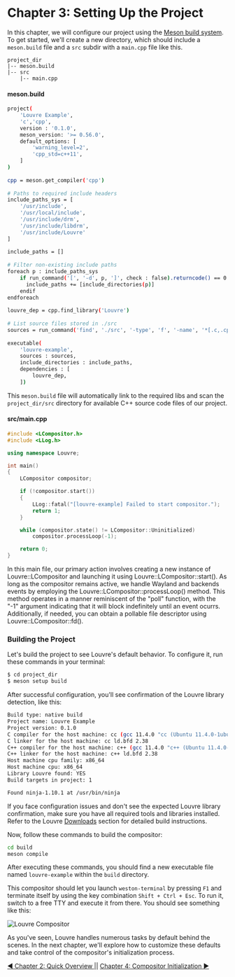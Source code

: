 # Chapter 3: Setting Up the Project

In this chapter, we will configure our project using the [Meson build system](https://mesonbuild.com). To get started, we'll create a new directory, which should include a `meson.build` file and a `src` subdir with a `main.cpp` file like this.

```
project_dir
|-- meson.build
|-- src
    |-- main.cpp
```

#### meson.build

```bash
project(
    'Louvre Example',
    'c','cpp',
    version : '0.1.0',
    meson_version: '>= 0.56.0',
    default_options: [
        'warning_level=2',
        'cpp_std=c++11',
    ]
)
 
cpp = meson.get_compiler('cpp')
 
# Paths to required include headers
include_paths_sys = [
    '/usr/include',
    '/usr/local/include',
    '/usr/include/drm',
    '/usr/include/libdrm',
    '/usr/include/Louvre'
]
 
include_paths = []
 
# Filter non-existing include paths
foreach p : include_paths_sys
    if run_command('[', '-d', p, ']', check : false).returncode() == 0
      include_paths += [include_directories(p)]
    endif
endforeach
 
louvre_dep = cpp.find_library('Louvre')
 
# List source files stored in ./src
sources = run_command('find', './src', '-type', 'f', '-name', '*[.c,.cpp,.h,.hpp]', check : false).stdout().strip().split('\n')
 
executable(
    'louvre-example',
    sources : sources,
    include_directories : include_paths,
    dependencies : [
        louvre_dep,
    ])
```

This `meson.build` file will automatically link to the required libs and scan the `project_dir/src` directory for available C++ source code files of our project.

#### src/main.cpp

```cpp
#include <LCompositor.h>
#include <LLog.h>

using namespace Louvre;

int main()
{
    LCompositor compositor;

    if (!compositor.start())
    {
        LLog::fatal("[louvre-example] Failed to start compositor.");
        return 1;
    }

    while (compositor.state() != LCompositor::Uninitialized)
        compositor.processLoop(-1);

    return 0;
}
```

In this main file, our primary action involves creating a new instance of Louvre::LCompositor and launching it using Louvre::LCompositor::start(). As long as the compositor remains active, we handle Wayland and backends events by employing the Louvre::LCompositor::processLoop() method. This method operates in a manner reminiscent of the "poll" function, with the "-1" argument indicating that it will block indefinitely until an event ocurrs. Additionally, if needed, you can obtain a pollable file descriptor using Louvre::LCompositor::fd().

### Building the Project

Let's build the project to see Louvre's default behavior. To configure it, run these commands in your terminal:

```bash
$ cd project_dir
$ meson setup build
```

After successful configuration, you'll see confirmation of the Louvre library detection, like this:

```bash
Build type: native build
Project name: Louvre Example
Project version: 0.1.0
C compiler for the host machine: cc (gcc 11.4.0 "cc (Ubuntu 11.4.0-1ubuntu1~22.04) 11.4.0")
C linker for the host machine: cc ld.bfd 2.38
C++ compiler for the host machine: c++ (gcc 11.4.0 "c++ (Ubuntu 11.4.0-1ubuntu1~22.04) 11.4.0")
C++ linker for the host machine: c++ ld.bfd 2.38
Host machine cpu family: x86_64
Host machine cpu: x86_64
Library Louvre found: YES
Build targets in project: 1

Found ninja-1.10.1 at /usr/bin/ninja
```

If you face configuration issues and don't see the expected Louvre library confirmation, make sure you have all required tools and libraries installed. Refer to the Louvre [Downloads](md_md__downloads.html) section for detailed build instructions. 

Now, follow these commands to build the compositor:

```bash
cd build
meson compile
```

After executing these commands, you should find a new executable file named `louvre-example` within the `build` directory.

This compositor should let you launch `weston-terminal` by pressing `F1` and terminate itself by using the key combination `Shift + Ctrl + Esc`. To run it, switch to a free TTY and execute it from there. You should see something like this:

![Louvre Compositor](https://lh3.googleusercontent.com/pw/AIL4fc97hD995n2SkAxjZuwS_Lh8zdv_4SojJP_0UL25rLOMpXYjkyT-Qsf656HlBLYnLNQfSCA6O5BlEdzyCzNfDNGWErf7i9U5zpmO6xWOMOTpbK3B88o=w2400)

As you've seen, Louvre handles numerous tasks by default behind the scenes. In the next chapter, we'll explore how to customize these defaults and take control of the compositor's initialization process.

<a href="md_md_tutorial_02.html">◀ Chapter 2: Quick Overview </a> || <a href="md_md_tutorial_04.html"> Chapter 4: Compositor Initialization ▶</a>